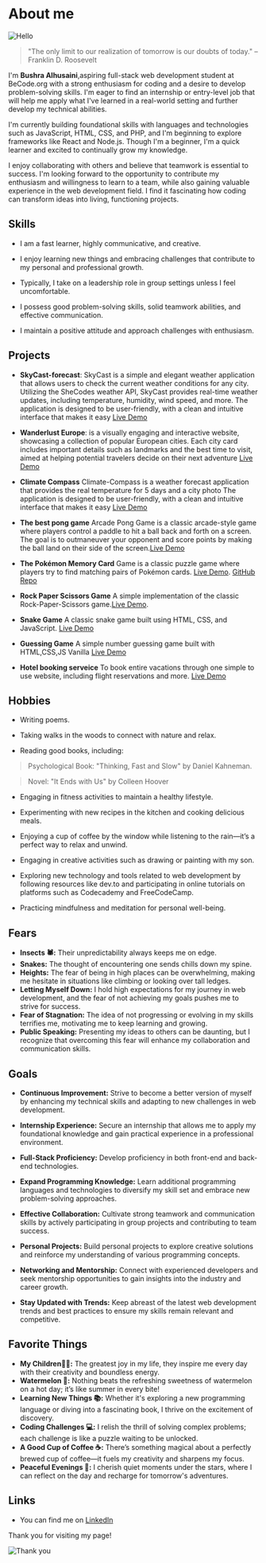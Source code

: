 # About me

![Hello](https://gifdb.com/images/high/hello-cute-grass-yan-jun-8qf709u6b1dxf6rq.gif)

> "The only limit to our realization of tomorrow is our doubts of today." – Franklin D. Roosevelt

I'm **Bushra Alhusaini**,aspiring full-stack web development student at BeCode.org with a strong enthusiasm for coding and a desire to develop problem-solving skills. I'm eager to find an internship or entry-level job that will help me apply what I've learned in a real-world setting and further develop my technical abilities.

I'm currently building foundational skills with languages and technologies such as JavaScript, HTML, CSS, and PHP, and I'm beginning to explore frameworks like React and Node.js. Though I'm a beginner, I'm a quick learner and excited to continually grow my knowledge.

I enjoy collaborating with others and believe that teamwork is essential to success. I'm looking forward to the opportunity to contribute my enthusiasm and willingness to learn to a team, while also gaining valuable experience in the web development field.
 I find it fascinating how coding can transform ideas into living, functioning projects.

## Skills

* I am a fast learner, highly communicative, and creative.

* I enjoy learning new things and embracing challenges that contribute to my personal and professional growth.

* Typically, I take on a leadership role in group settings unless I feel uncomfortable.

* I possess good problem-solving skills, solid teamwork abilities, and effective communication.

* I maintain a positive attitude and approach challenges with enthusiasm.

## Projects
- **SkyCast-forecast**: SkyCast is a simple and elegant weather application that allows users to check the current weather conditions for any city. Utilizing the SheCodes weather API, SkyCast provides real-time weather updates, including temperature, humidity, wind speed, and more. The application is designed to be user-friendly, with a clean and intuitive interface that makes it easy [Live Demo](https://skycast-forecast.netlify.app/)
  
- **Wanderlust Europe**: is a visually engaging and interactive website, showcasing a collection of popular European cities. Each city card includes important details such as landmarks and the best time to visit, aimed at helping potential travelers decide on their next adventure [Live Demo](https://wonderlust-eroupa.netlify.app/)
  
- **Climate Compass** Climate-Compass is a weather forecast application that provides the real temperature for 5 days and a city photo The application is designed to be user-friendly, with a clean and intuitive interface that makes it easy [Live Demo](https://b-climate-compass.netlify.app/)
  
- **The best pong game** Arcade Pong Game is a classic arcade-style game where players control a paddle to hit a ball back and forth on a screen. The goal is to outmaneuver your opponent and score points by making the ball land on their side of the screen.[Live Demo](https://bushra-pong-game.netlify.app/)
  
- **The Pokémon Memory Card** Game is a classic puzzle game where players try to find matching pairs of Pokémon cards. [Live Demo](https://b-pokemon-memory-game.netlify.app/). [GitHub Repo](https://github.com/Bushra-88/Pokemon-memory-game)

- **Rock Paper Scissors Game** A simple implementation of the classic Rock-Paper-Scissors game.[Live Demo](https://b-rock-paper-scissor.netlify.app/).

- **Snake Game** A classic snake game built using HTML, CSS, and JavaScript. [Live Demo](https://snake-game-bushra.netlify.app/)
-  **Guessing Game** A simple number guessing game built with HTML,CSS,JS Vanilla [Live Demo](https://bushra-guessing-game.netlify.app/)
-  **Hotel booking serveice** To book entire vacations through one simple to use website, including flight reservations and more. [Live Demo](https://hotel-booking-service.netlify.app/)


## Hobbies

* Writing poems.

* Taking walks in the woods to connect with nature and relax.

* Reading good books, including:
>Psychological Book: "Thinking, Fast and Slow" by Daniel Kahneman.

>Novel: "It Ends with Us" by Colleen Hoover

* Engaging in fitness activities to maintain a healthy lifestyle.

* Experimenting with new recipes in the kitchen and cooking delicious meals.

* Enjoying a cup of coffee by the window while listening to the rain—it’s a perfect way to relax and unwind.

* Engaging in creative activities such as drawing or painting with my son.

* Exploring new technology and tools related to web development by following resources like dev.to and participating in online tutorials on platforms such as Codecademy and FreeCodeCamp.

* Practicing mindfulness and meditation for personal well-being.

## Fears

- **Insects 🕷️:** Their unpredictability always keeps me on edge.
- **Snakes:** The thought of encountering one sends chills down my spine.
- **Heights:** The fear of being in high places can be overwhelming, making me hesitate in situations like climbing or looking over tall ledges.
- **Letting Myself Down:** I hold high expectations for my journey in web development, and the fear of not achieving my goals pushes me to strive for success.
- **Fear of Stagnation:** The idea of not progressing or evolving in my skills terrifies me, motivating me to keep learning and growing.
- **Public Speaking:** Presenting my ideas to others can be daunting, but I recognize that overcoming this fear will enhance my collaboration and communication skills.

## Goals

- **Continuous Improvement:** Strive to become a better version of myself by enhancing my technical skills and adapting to new challenges in web development.

- **Internship Experience:** Secure an internship that allows me to apply my foundational knowledge and gain practical experience in a professional environment.

- **Full-Stack Proficiency:** Develop proficiency in both front-end and back-end technologies.

- **Expand Programming Knowledge:** Learn additional programming languages and technologies to diversify my skill set and embrace new problem-solving approaches.

- **Effective Collaboration:** Cultivate strong teamwork and communication skills by actively participating in group projects and contributing to team success.

- **Personal Projects:** Build personal projects to explore creative solutions and reinforce my understanding of various programming concepts.

- **Networking and Mentorship:** Connect with experienced developers and seek mentorship opportunities to gain insights into the industry and career growth.

- **Stay Updated with Trends:** Keep abreast of the latest web development trends and best practices to ensure my skills remain relevant and competitive.

## Favorite Things

- **My Children🩷💙:** The greatest joy in my life, they inspire me every day with their creativity and boundless energy.
- **Watermelon 🍉:** Nothing beats the refreshing sweetness of watermelon on a hot day; it’s like summer in every bite!
- **Learning New Things 📚:** Whether it's exploring a new programming language or diving into a fascinating book, I thrive on the excitement of discovery.
- **Coding Challenges 💻:** I relish the thrill of solving complex problems; each challenge is like a puzzle waiting to be unlocked.
- **A Good Cup of Coffee ☕:** There’s something magical about a perfectly brewed cup of coffee—it fuels my creativity and sharpens my focus.
- **Peaceful Evenings 🌙:** I cherish quiet moments under the stars, where I can reflect on the day and recharge for tomorrow's adventures.

## Links

- You can find me on [LinkedIn](https://www.linkedin.com/in/bushra-alhusaini-4a965228b/)

Thank you for visiting my page!

![Thank you](https://www.icegif.com/wp-content/uploads/2024/05/thank-you-icegif-11.gif)

